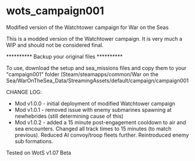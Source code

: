 # wots_campaign001
Modified version of the Watchtower campaign for War on the Seas

This is a modded version of the Watchtower campaign. It is very much a WIP and should not be considered final.

********** Backup your original files **********

To use, download the setup and sea_missions files and copy them to your "campaign001" folder (Steam/steamapps/common/War on the Sea/WarOnTheSea_Data/StreamingAssets/default/campaign/campaign001

CHANGE LOG: 
* Mod v1.0.0 - initial deployment of modified Watchtower campaign
* Mod v1.0.1 - removed issue with enemy submarines spawning at newhebrides (still determining cause of this)
* Mod v1.0.2 - added a 15 minute post-engagement cooldown to air and sea encounters. Changed all track times to 15 minutes (to match previous). Reduced AI convoy/troop fleets further. Reintroduced enemy sub formations.

Tested on WotS v1.07 Beta
